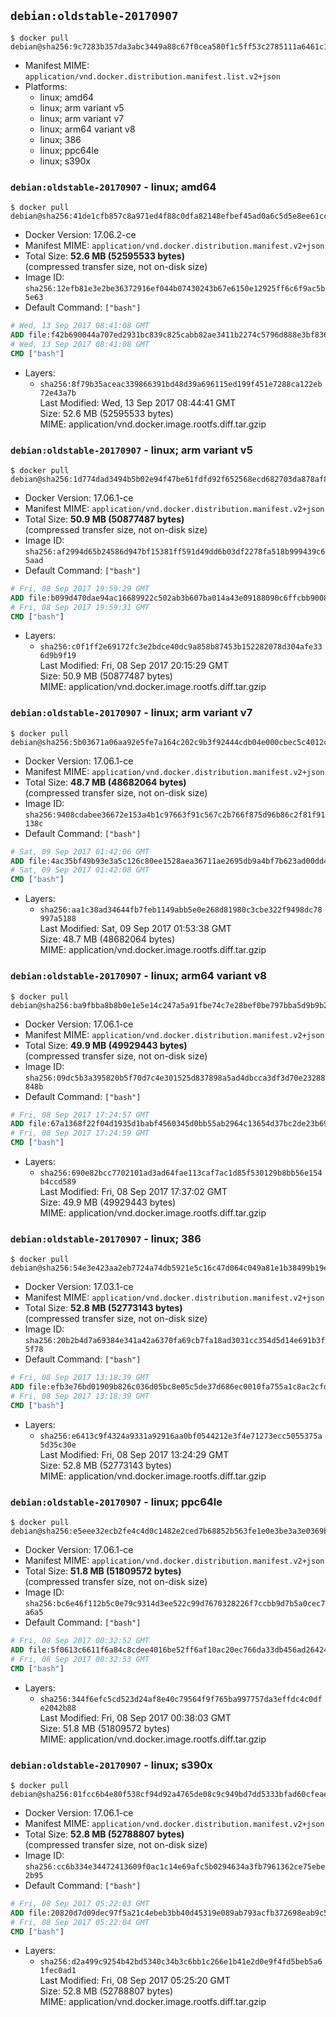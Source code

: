 ## `debian:oldstable-20170907`

```console
$ docker pull debian@sha256:9c7283b357da3abc3449a88c67f0cea580f1c5ff53c2785111a6461c13dc62d9
```

-	Manifest MIME: `application/vnd.docker.distribution.manifest.list.v2+json`
-	Platforms:
	-	linux; amd64
	-	linux; arm variant v5
	-	linux; arm variant v7
	-	linux; arm64 variant v8
	-	linux; 386
	-	linux; ppc64le
	-	linux; s390x

### `debian:oldstable-20170907` - linux; amd64

```console
$ docker pull debian@sha256:41de1cfb857c8a971ed4f88c0dfa82148efbef45ad0a6c5d5e8ee61ccd149cc6
```

-	Docker Version: 17.06.2-ce
-	Manifest MIME: `application/vnd.docker.distribution.manifest.v2+json`
-	Total Size: **52.6 MB (52595533 bytes)**  
	(compressed transfer size, not on-disk size)
-	Image ID: `sha256:12efb81e3e2be36372916ef044b07430243b67e6150e12925ff6c6f9ac5b5e63`
-	Default Command: `["bash"]`

```dockerfile
# Wed, 13 Sep 2017 08:41:08 GMT
ADD file:f42b690044a707ed2931bc839c825cabb82ae3411b2274c5796d888e3bf83623 in / 
# Wed, 13 Sep 2017 08:41:08 GMT
CMD ["bash"]
```

-	Layers:
	-	`sha256:8f79b35aceac339866391bd48d39a696115ed199f451e7288ca122eb72e43a7b`  
		Last Modified: Wed, 13 Sep 2017 08:44:41 GMT  
		Size: 52.6 MB (52595533 bytes)  
		MIME: application/vnd.docker.image.rootfs.diff.tar.gzip

### `debian:oldstable-20170907` - linux; arm variant v5

```console
$ docker pull debian@sha256:1d774dad3494b5b02e94f47be61fdfd92f652568ecd682703da878af8c0604a1
```

-	Docker Version: 17.06.1-ce
-	Manifest MIME: `application/vnd.docker.distribution.manifest.v2+json`
-	Total Size: **50.9 MB (50877487 bytes)**  
	(compressed transfer size, not on-disk size)
-	Image ID: `sha256:af2994d65b24586d947bf15381ff591d49dd6b03df2278fa518b999439c65aad`
-	Default Command: `["bash"]`

```dockerfile
# Fri, 08 Sep 2017 19:59:29 GMT
ADD file:b099d470dae94ac16689922c502ab3b607ba014a43e09188090c6ffcbb9008f5 in / 
# Fri, 08 Sep 2017 19:59:31 GMT
CMD ["bash"]
```

-	Layers:
	-	`sha256:c0f1ff2e69172fc3e2bdce40dc9a858b87453b152282078d304afe336d9b9f19`  
		Last Modified: Fri, 08 Sep 2017 20:15:29 GMT  
		Size: 50.9 MB (50877487 bytes)  
		MIME: application/vnd.docker.image.rootfs.diff.tar.gzip

### `debian:oldstable-20170907` - linux; arm variant v7

```console
$ docker pull debian@sha256:5b03671a06aa92e5fe7a164c202c9b3f92444cdb04e000cbec5c4012c4c0d85a
```

-	Docker Version: 17.06.1-ce
-	Manifest MIME: `application/vnd.docker.distribution.manifest.v2+json`
-	Total Size: **48.7 MB (48682064 bytes)**  
	(compressed transfer size, not on-disk size)
-	Image ID: `sha256:9408cdabee36672e153a4b1c97663f91c567c2b766f875d96b86c2f81f91138c`
-	Default Command: `["bash"]`

```dockerfile
# Sat, 09 Sep 2017 01:42:06 GMT
ADD file:4ac35bf49b93e3a5c126c80ee1528aea36711ae2695db9a4bf7b623ad00dd4ca in / 
# Sat, 09 Sep 2017 01:42:08 GMT
CMD ["bash"]
```

-	Layers:
	-	`sha256:aa1c38ad34644fb7feb1149abb5e0e268d81980c3cbe322f9498dc78997a5188`  
		Last Modified: Sat, 09 Sep 2017 01:53:38 GMT  
		Size: 48.7 MB (48682064 bytes)  
		MIME: application/vnd.docker.image.rootfs.diff.tar.gzip

### `debian:oldstable-20170907` - linux; arm64 variant v8

```console
$ docker pull debian@sha256:ba9fbba8b8b0e1e5e14c247a5a91fbe74c7e28bef0be797bba5d9b9b2915454d
```

-	Docker Version: 17.06.1-ce
-	Manifest MIME: `application/vnd.docker.distribution.manifest.v2+json`
-	Total Size: **49.9 MB (49929443 bytes)**  
	(compressed transfer size, not on-disk size)
-	Image ID: `sha256:09dc5b3a395820b5f70d7c4e301525d837898a5ad4dbcca3df3d70e23288848b`
-	Default Command: `["bash"]`

```dockerfile
# Fri, 08 Sep 2017 17:24:57 GMT
ADD file:67a1368f22f04d1935d1babf4560345d0bb55ab2964c13654d37bc2de23b695d in / 
# Fri, 08 Sep 2017 17:24:59 GMT
CMD ["bash"]
```

-	Layers:
	-	`sha256:690e82bcc7702101ad3ad64fae113caf7ac1d85f530129b8bb56e154b4ccd589`  
		Last Modified: Fri, 08 Sep 2017 17:37:02 GMT  
		Size: 49.9 MB (49929443 bytes)  
		MIME: application/vnd.docker.image.rootfs.diff.tar.gzip

### `debian:oldstable-20170907` - linux; 386

```console
$ docker pull debian@sha256:54e3e423aa2eb7724a74db5921e5c16c47d064c049a81e1b38499b19eba160a1
```

-	Docker Version: 17.03.1-ce
-	Manifest MIME: `application/vnd.docker.distribution.manifest.v2+json`
-	Total Size: **52.8 MB (52773143 bytes)**  
	(compressed transfer size, not on-disk size)
-	Image ID: `sha256:20b2b4d7a69384e341a42a6370fa69cb7fa18ad3031cc354d5d14e691b3f5f78`
-	Default Command: `["bash"]`

```dockerfile
# Fri, 08 Sep 2017 13:18:39 GMT
ADD file:efb3e76bd01909b826c036d05bc8e05c5de37d686ec0010fa755a1c8ac2cfda8 in / 
# Fri, 08 Sep 2017 13:18:39 GMT
CMD ["bash"]
```

-	Layers:
	-	`sha256:e6413c9f4324a9331a92916aa0bf0544212e3f4e71273ecc5055375a5d35c30e`  
		Last Modified: Fri, 08 Sep 2017 13:24:29 GMT  
		Size: 52.8 MB (52773143 bytes)  
		MIME: application/vnd.docker.image.rootfs.diff.tar.gzip

### `debian:oldstable-20170907` - linux; ppc64le

```console
$ docker pull debian@sha256:e5eee32ecb2fe4c4d0c1482e2ced7b68852b563fe1e0e3be3a3e0369b751c003
```

-	Docker Version: 17.06.1-ce
-	Manifest MIME: `application/vnd.docker.distribution.manifest.v2+json`
-	Total Size: **51.8 MB (51809572 bytes)**  
	(compressed transfer size, not on-disk size)
-	Image ID: `sha256:bc6e46f112b5c0e79c9314d3ee522c99d7670328226f7ccbb9d7b5a0cec7a6a5`
-	Default Command: `["bash"]`

```dockerfile
# Fri, 08 Sep 2017 00:32:52 GMT
ADD file:5f0613c6611f6a84c8cdee4016be52ff6af10ac20ec766da33db456ad26424c7 in / 
# Fri, 08 Sep 2017 00:32:53 GMT
CMD ["bash"]
```

-	Layers:
	-	`sha256:344f6efc5cd523d24af8e40c79564f9f765ba997757da3effdc4c0dfe2042b88`  
		Last Modified: Fri, 08 Sep 2017 00:38:03 GMT  
		Size: 51.8 MB (51809572 bytes)  
		MIME: application/vnd.docker.image.rootfs.diff.tar.gzip

### `debian:oldstable-20170907` - linux; s390x

```console
$ docker pull debian@sha256:01fcc6b4e80f538cf94d92a4765de08c9c949bd7dd5333bfad60cfeae82c397c
```

-	Docker Version: 17.06.1-ce
-	Manifest MIME: `application/vnd.docker.distribution.manifest.v2+json`
-	Total Size: **52.8 MB (52788807 bytes)**  
	(compressed transfer size, not on-disk size)
-	Image ID: `sha256:cc6b334e34472413609f0ac1c14e69afc5b0294634a3fb7961362ce75ebe2b95`
-	Default Command: `["bash"]`

```dockerfile
# Fri, 08 Sep 2017 05:22:03 GMT
ADD file:20820d7d09dec97f5a21c4ebeb3bb40d45319e089ab793acfb372698eab9c53e in / 
# Fri, 08 Sep 2017 05:22:04 GMT
CMD ["bash"]
```

-	Layers:
	-	`sha256:d2a499c9254b42bd5340c34b3c6bb1c266e1b41e2d0e9f4fd5beb5a61fec0ad1`  
		Last Modified: Fri, 08 Sep 2017 05:25:20 GMT  
		Size: 52.8 MB (52788807 bytes)  
		MIME: application/vnd.docker.image.rootfs.diff.tar.gzip

